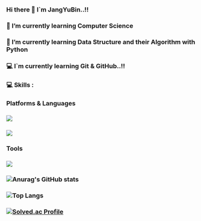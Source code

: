 ### Hi there 👋 I`m JangYuBin..!!

### 🌱 I’m currently learning Computer Science
### 🌱 I’m currently learning Data Structure and their Algorithm with Python
### 💻 I`m currently learning Git & GitHub..!!

### 💻 Skills : 

### Platforms & Languages
### <img src="https://img.shields.io/badge/Python-3776AB?style=flat-square&logo=Python&logoColor=yellow"/> 
### <img src="https://img.shields.io/badge/C-A8B9CC?style=flat-square&logo=C&logoColor=purple"/>

### Tools
### <img src="https://img.shields.io/badge/Git&GitHub-F05032?style=flat-square&logo=Git&GitHub&logoColor=white"/>

### ![Anurag's GitHub stats](https://github-readme-stats.vercel.app/api?username=JangYuBBin&show_icons=true&theme=bluegreen)

### ![Top Langs](https://github-readme-stats.vercel.app/api/top-langs/?username=JangYuBBin&layout=Demo&theme=tokyonight)

### [![Solved.ac Profile](http://mazassumnida.wtf/api/generate_badge?boj=wkddbqls16)](https://solved.ac/wkddbqls16)
